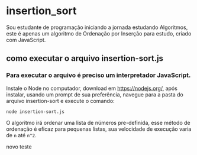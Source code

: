 # insertion_sort
Sou estudante de programação iniciando a jornada estudando Algoritmos, este é apenas um algoritmo de Ordenação por Inserção para estudo, criado com JavaScript.

## como executar o arquivo insertion-sort.js
### Para executar o arquivo é preciso um interpretador JavaScript.
Instale o Node no computador, download em https://nodejs.org/, após instalar, usando um prompt de sua preferência, navegue para a pasta do arquivo insertion-sort e execute o comando:

`node insertion-sort.js`

O algoritmo irá ordenar uma lista de números pre-definida, esse método de ordenação é eficaz para pequenas listas, sua velocidade de execução varia de `n` até `n^2`.

novo teste